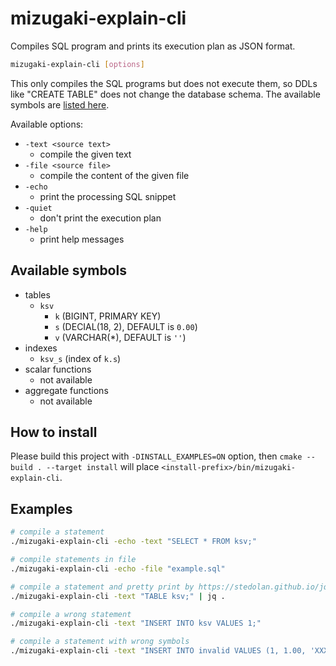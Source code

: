 # mizugaki-explain-cli

Compiles SQL program and prints its execution plan as JSON format.

```sh
mizugaki-explain-cli [options]
```

This only compiles the SQL programs but does not execute them, so DDLs like "CREATE TABLE" does not change the database schema.
The available symbols are [listed here](#available-symbols).

Available options:

* `-text <source text>`
  * compile the given text
* `-file <source file>`
  * compile the content of the given file
* `-echo`
  * print the processing SQL snippet
* `-quiet`
  * don't print the execution plan
* `-help`
  * print help messages

## Available symbols

* tables
  * `ksv`
    * `k` (BIGINT, PRIMARY KEY)
    * `s` (DECIAL(18, 2), DEFAULT is `0.00`)
    * `v` (VARCHAR(*), DEFAULT is `''`)
* indexes
  * `ksv_s` (index of `k.s`)
* scalar functions
  * not available
* aggregate functions
  * not available

## How to install

Please build this project with `-DINSTALL_EXAMPLES=ON` option, then `cmake --build . --target install` will place `<install-prefix>/bin/mizugaki-explain-cli`.

## Examples

```sh
# compile a statement
./mizugaki-explain-cli -echo -text "SELECT * FROM ksv;"

# compile statements in file
./mizugaki-explain-cli -echo -file "example.sql"

# compile a statement and pretty print by https://stedolan.github.io/jq/
./mizugaki-explain-cli -text "TABLE ksv;" | jq .

# compile a wrong statement
./mizugaki-explain-cli -text "INSERT INTO ksv VALUES 1;"

# compile a statement with wrong symbols
./mizugaki-explain-cli -text "INSERT INTO invalid VALUES (1, 1.00, 'XXX');"
```
